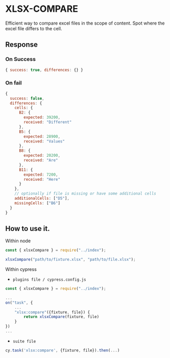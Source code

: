 # XLSX-COMPARE

Efficient way to compare excel files in the scope of content. Spot where the excel file differs to the cell.

## Response

### On Success

```js
{ success: true, differences: {} }
```

### On fail

```js
{
  success: false,
  differences: {
    cells: {
      B2: {
        expected: 39200,
        received: "Different"
      },
      B5: {
        expected: 28900,
        received: "Values"
      },
      B8: {
        expected: 20200,
        received: "Are"
      },
      B11: {
        expected: 7200,
        received: "Here"
      }
    },
    // optionally if file is missing or have some additional cells
    additionalCells: ["D5"],
    missingCells: ["B6"]
  }
}
```

## How to use it.

Within node

```js
const { xlsxCompare } = require("../index");

xlsxCompare("path/to/fixture.xlsx", "path/to/file.xlsx");
```

Within cypress

- `plugins file / cypress.config.js`

```js
const { xlsxCompare } = require("../index");

...
on("task", {
    ...
    "xlsx:compare"({fixture, file}) {
        return xlsxCompare(fixture, file)
    }
})
...
```

- `suite file`

```js
cy.task('xlsx:compare', {fixture, file}).then(...)
```
